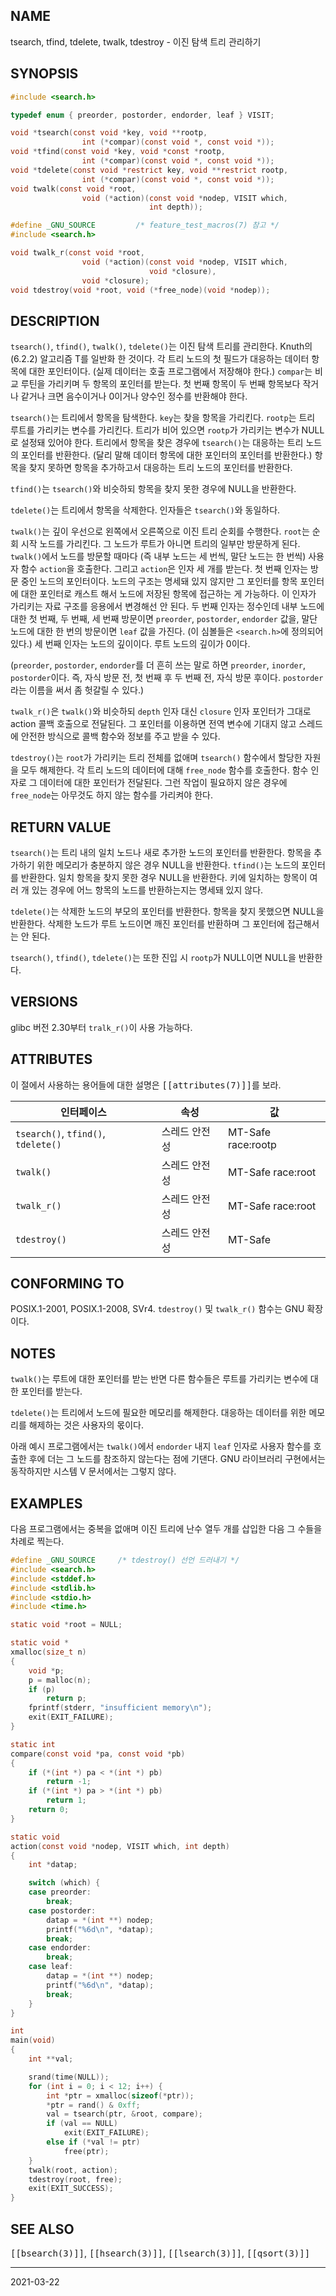 ## NAME

tsearch, tfind, tdelete, twalk, tdestroy - 이진 탐색 트리 관리하기

## SYNOPSIS

```c
#include <search.h>

typedef enum { preorder, postorder, endorder, leaf } VISIT;

void *tsearch(const void *key, void **rootp,
                int (*compar)(const void *, const void *));
void *tfind(const void *key, void *const *rootp,
                int (*compar)(const void *, const void *));
void *tdelete(const void *restrict key, void **restrict rootp,
                int (*compar)(const void *, const void *));
void twalk(const void *root,
                void (*action)(const void *nodep, VISIT which,
                               int depth));

#define _GNU_SOURCE         /* feature_test_macros(7) 참고 */
#include <search.h>

void twalk_r(const void *root,
                void (*action)(const void *nodep, VISIT which,
                               void *closure),
                void *closure);
void tdestroy(void *root, void (*free_node)(void *nodep));
```

## DESCRIPTION

`tsearch()`, `tfind()`, `twalk()`, `tdelete()`는 이진 탐색 트리를 관리한다. Knuth의 (6.2.2) 알고리즘 T를 일반화 한 것이다. 각 트리 노드의 첫 필드가 대응하는 데이터 항목에 대한 포인터이다. (실제 데이터는 호출 프로그램에서 저장해야 한다.) `compar`는 비교 루틴을 가리키며 두 항목의 포인터를 받는다. 첫 번째 항목이 두 번째 항목보다 작거나 같거나 크면 음수이거나 0이거나 양수인 정수를 반환해야 한다.

`tsearch()`는 트리에서 항목을 탐색한다. `key`는 찾을 항목을 가리킨다. `rootp`는 트리 루트를 가리키는 변수를 가리킨다. 트리가 비어 있으면 `rootp`가 가리키는 변수가 NULL로 설정돼 있어야 한다. 트리에서 항목을 찾은 경우에 `tsearch()`는 대응하는 트리 노드의 포인터를 반환한다. (달리 말해 데이터 항목에 대한 포인터의 포인터를 반환한다.) 항목을 찾지 못하면 항목을 추가하고서 대응하는 트리 노드의 포인터를 반환한다.

`tfind()`는 `tsearch()`와 비슷하되 항목을 찾지 못한 경우에 NULL을 반환한다.

`tdelete()`는 트리에서 항목을 삭제한다. 인자들은 `tsearch()`와 동일하다.

`twalk()`는 깊이 우선으로 왼쪽에서 오른쪽으로 이진 트리 순회를 수행한다. `root`는 순회 시작 노드를 가리킨다. 그 노드가 루트가 아니면 트리의 일부만 방문하게 된다. `twalk()`에서 노드를 방문할 때마다 (즉 내부 노드는 세 번씩, 말단 노드는 한 번씩) 사용자 함수 `action`을 호출한다. 그리고 `action`은 인자 세 개를 받는다. 첫 번째 인자는 방문 중인 노드의 포인터이다. 노드의 구조는 명세돼 있지 않지만 그 포인터를 항목 포인터에 대한 포인터로 캐스트 해서 노드에 저장된 항목에 접근하는 게 가능하다. 이 인자가 가리키는 자료 구조를 응용에서 변경해선 안 된다. 두 번째 인자는 정수인데 내부 노드에 대한 첫 번째, 두 번째, 세 번째 방문이면 `preorder`, `postorder`, `endorder` 값을, 말단 노드에 대한 한 번의 방문이면 `leaf` 값을 가진다. (이 심볼들은 `<search.h>`에 정의되어 있다.) 세 번째 인자는 노드의 깊이이다. 루트 노드의 깊이가 0이다.

(`preorder`, `postorder`, `endorder`를 더 흔히 쓰는 말로 하면 `preorder`, `inorder`, `postorder`이다. 즉, 자식 방문 전, 첫 번째 후 두 번째 전, 자식 방문 후이다. `postorder`라는 이름을 써서 좀 헛갈릴 수 있다.)

`twalk_r()`은 `twalk()`와 비슷하되 `depth` 인자 대신 `closure` 인자 포인터가 그대로 action 콜백 호출으로 전달된다. 그 포인터를 이용하면 전역 변수에 기대지 않고 스레드에 안전한 방식으로 콜백 함수와 정보를 주고 받을 수 있다.

`tdestroy()`는 `root`가 가리키는 트리 전체를 없애며 `tsearch()` 함수에서 할당한 자원을 모두 해제한다. 각 트리 노드의 데이터에 대해 `free_node` 함수를 호출한다. 함수 인자로 그 데이터에 대한 포인터가 전달된다. 그런 작업이 필요하지 않은 경우에 `free_node`는 아무것도 하지 않는 함수를 가리켜야 한다.

## RETURN VALUE

`tsearch()`는 트리 내의 일치 노드나 새로 추가한 노드의 포인터를 반환한다. 항목을 추가하기 위한 메모리가 충분하지 않은 경우 NULL을 반환한다. `tfind()`는 노드의 포인터를 반환한다. 일치 항목을 찾지 못한 경우 NULL을 반환한다. 키에 일치하는 항목이 여러 개 있는 경우에 어느 항목의 노드를 반환하는지는 명세돼 있지 않다.

`tdelete()`는 삭제한 노드의 부모의 포인터를 반환한다. 항목을 찾지 못했으면 NULL을 반환한다. 삭제한 노드가 루트 노드이면 깨진 포인터를 반환하며 그 포인터에 접근해서는 안 된다.

`tsearch()`, `tfind()`, `tdelete()`는 또한 진입 시 `rootp`가 NULL이면 NULL을 반환한다.

## VERSIONS

glibc 버전 2.30부터 `tralk_r()`이 사용 가능하다.

## ATTRIBUTES

이 절에서 사용하는 용어들에 대한 설명은 <tt>[[attributes(7)]]</tt>를 보라.

| 인터페이스 | 속성 | 값 |
| --- | --- | --- |
| `tsearch()`, `tfind()`, `tdelete()` | 스레드 안전성 | MT-Safe race:rootp |
| `twalk()` | 스레드 안전성 | MT-Safe race:root |
| `twalk_r()` | 스레드 안전성 | MT-Safe race:root |
| `tdestroy()` | 스레드 안전성 | MT-Safe |

## CONFORMING TO

POSIX.1-2001, POSIX.1-2008, SVr4. `tdestroy()` 및 `twalk_r()` 함수는 GNU 확장이다.

## NOTES

`twalk()`는 루트에 대한 포인터를 받는 반면 다른 함수들은 루트를 가리키는 변수에 대한 포인터를 받는다.

`tdelete()`는 트리에서 노드에 필요한 메모리를 해제한다. 대응하는 데이터를 위한 메모리를 해제하는 것은 사용자의 몫이다.

아래 예시 프로그램에서는 `twalk()`에서 `endorder` 내지 `leaf` 인자로 사용자 함수를 호출한 후에 더는 그 노드를 참조하지 않는다는 점에 기댄다. GNU 라이브러리 구현에서는 동작하지만 시스템 V 문서에서는 그렇지 않다.

## EXAMPLES

다음 프로그램에서는 중복을 없애며 이진 트리에 난수 열두 개를 삽입한 다음 그 수들을 차례로 찍는다.

```c
#define _GNU_SOURCE     /* tdestroy() 선언 드러내기 */
#include <search.h>
#include <stddef.h>
#include <stdlib.h>
#include <stdio.h>
#include <time.h>

static void *root = NULL;

static void *
xmalloc(size_t n)
{
    void *p;
    p = malloc(n);
    if (p)
        return p;
    fprintf(stderr, "insufficient memory\n");
    exit(EXIT_FAILURE);
}

static int
compare(const void *pa, const void *pb)
{
    if (*(int *) pa < *(int *) pb)
        return -1;
    if (*(int *) pa > *(int *) pb)
        return 1;
    return 0;
}

static void
action(const void *nodep, VISIT which, int depth)
{
    int *datap;

    switch (which) {
    case preorder:
        break;
    case postorder:
        datap = *(int **) nodep;
        printf("%6d\n", *datap);
        break;
    case endorder:
        break;
    case leaf:
        datap = *(int **) nodep;
        printf("%6d\n", *datap);
        break;
    }
}

int
main(void)
{
    int **val;

    srand(time(NULL));
    for (int i = 0; i < 12; i++) {
        int *ptr = xmalloc(sizeof(*ptr));
        *ptr = rand() & 0xff;
        val = tsearch(ptr, &root, compare);
        if (val == NULL)
            exit(EXIT_FAILURE);
        else if (*val != ptr)
            free(ptr);
    }
    twalk(root, action);
    tdestroy(root, free);
    exit(EXIT_SUCCESS);
}
```

## SEE ALSO

<tt>[[bsearch(3)]]</tt>, <tt>[[hsearch(3)]]</tt>, <tt>[[lsearch(3)]]</tt>, <tt>[[qsort(3)]]</tt>

----

2021-03-22
